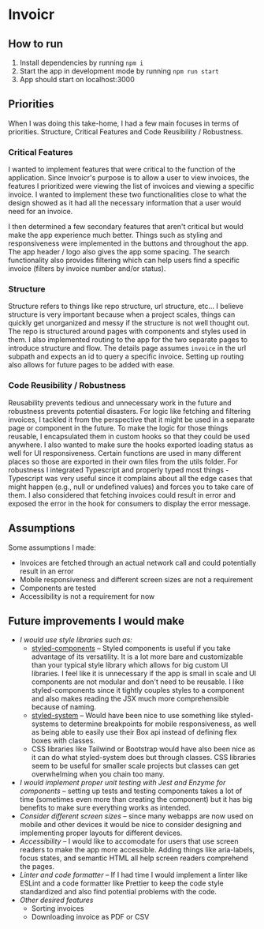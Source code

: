 # Invoicr

## How to run
1. Install dependencies by running `npm i`
2. Start the app in development mode by running `npm run start`
3. App should start on localhost:3000

## Priorities
When I was doing this take-home, I had a few main focuses in terms of priorities. Structure, Critical Features and Code Reusibility / Robustness.

### Critical Features
I wanted to implement features that were critical to the function of the application. Since Invoicr's purpose is to allow a user to view invoices, the features I prioritized were viewing the list of invoices and viewing a specific invoice. I wanted to implement these two functionalities close to what the design showed as it had all the necessary information that a user would need for an invoice.

I then determined a few secondary features that aren't critical but would make the app experience much better. Things such as styling and responsiveness were implemented in the buttons and throughout the app. The app header / logo also gives the app some spacing. The search functionality also provides filtering which can help users find a specific invoice (filters by invoice number and/or status).

### Structure
Structure refers to things like repo structure, url structure, etc... I believe structure is very important because when a project scales, things can quickly get unorganized and messy if the structure is not well thought out. The repo is structured around pages with components and styles used in them. I also implemented routing to the app for the two separate pages to introduce structure and flow. The details page assumes `invoice` in the url subpath and expects an id to query a specific invoice. Setting up routing also allows for future pages to be added with ease.

### Code Reusibility / Robustness
Reusability prevents tedious and unnecessary work in the future and robustness prevents potential disasters. For logic like fetching and filtering invoices, I tackled it from the perspective that it might be used in a separate page or component in the future. To make the logic for those things reusable, I encapsulated them in custom hooks so that they could be used anywhere. I also wanted to make sure the hooks exported loading status as well for UI responsiveness. Certain functions are used in many different places so those are exported in their own files from the utils folder. For robustness I integrated Typescript and properly typed most things - Typescript was very useful since it complains about all the edge cases that might happen (e.g., null or undefined values) and forces you to take care of them. I also considered that fetching invoices could result in error and exposed the error in the hook for consumers to display the error message.

## Assumptions
Some assumptions I made:
- Invoices are fetched through an actual network call and could potentially result in an error
- Mobile responsiveness and different screen sizes are not a requirement
- Components are tested
- Accessibility is not a requirement for now

## Future improvements I would make
- *I would use style libraries such as:*
  - [styled-components](https://styled-components.com/) – Styled components is useful if you take advantage of its versatility. It is a lot more bare and customizable than your typical style library which allows for big custom UI libraries. I feel like it is unnecessary if the app is small in scale and UI components are not modular and don't need to be reusable. I like styled-components since it tightly couples styles to a component and also makes reading the JSX much more comprehensible because of naming.
  - [styled-system](https://styled-system.com/) – Would have been nice to use something like styled-systems to determine breakpoints for mobile responsiveness, as well as being able to easily use their Box api instead of defining flex boxes with classes.
  - CSS libraries like Tailwind or Bootstrap would have also been nice as it can do what styled-system does but through classes. CSS libraries seem to be useful for smaller scale projects but classes can get overwhelming when you chain too many.
- *I would implement proper unit testing with Jest and Enzyme for components* – setting up tests and testing components takes a lot of time (sometimes even more than creating the component) but it has big benefits to make sure everything works as intended.
- *Consider different screen sizes* – since many webapps are now used on mobile and other devices it would be nice to consider designing and implementing proper layouts for different devices.
- *Accessibility* – I would like to accomodate for users that use screen readers to make the app more accessible. Adding things like aria-labels, focus states, and semantic HTML all help screen readers comprehend the pages.
- *Linter and code formatter* – If I had time I would implement a linter like ESLint and a code formatter like Prettier to keep the code style standardized and also find potential problems with the code.
- *Other desired features* 
  - Sorting invoices
  - Downloading invoice as PDF or CSV
